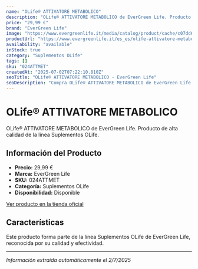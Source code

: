 ```yaml
---
name: "OLife® ATTIVATORE METABOLICO"
description: "OLife® ATTIVATORE METABOLICO de EverGreen Life. Producto de alta calidad."
price: "29,99 €"
brand: "EverGreen Life"
image: "https://www.evergreenlife.it/media/catalog/product/cache/c07dd61d864357977e19899508bed4cf/s/k/sku-024attmet.png"
productUrl: "https://www.evergreenlife.it/es_es/olife-attivatore-metabolico.html"
availability: "available"
inStock: true
category: "Suplementos OLife"
tags: []
sku: "024ATTMET"
createdAt: "2025-07-02T07:22:10.810Z"
seoTitle: "OLife® ATTIVATORE METABOLICO - EverGreen Life"
seoDescription: "Compra OLife® ATTIVATORE METABOLICO de EverGreen Life."
---
```


# OLife® ATTIVATORE METABOLICO

OLife® ATTIVATORE METABOLICO de EverGreen Life. Producto de alta calidad de la línea Suplementos OLife.

## Información del Producto

- **Precio:** 29,99 €
- **Marca:** EverGreen Life
- **SKU:** 024ATTMET
- **Categoría:** Suplementos OLife
- **Disponibilidad:** Disponible

[Ver producto en la tienda oficial](https://www.evergreenlife.it/es_es/olife-attivatore-metabolico.html)

## Características

Este producto forma parte de la línea Suplementos OLife de EverGreen Life, reconocida por su calidad y efectividad.

---

*Información extraída automáticamente el 2/7/2025*
